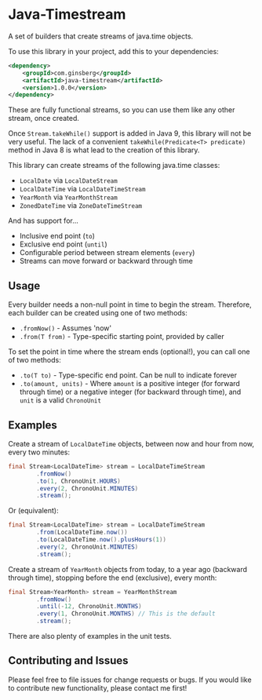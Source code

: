 # Java-Timestream
A set of builders that create streams of java.time objects. 

To use this library in your project, add this to your dependencies:

```xml
<dependency>
    <groupId>com.ginsberg</groupId>
    <artifactId>java-timestream</artifactId>
    <version>1.0.0</version>
</dependency>
```

These are fully functional streams, so you can use them like any other stream, once created. 

Once `Stream.takeWhile()` support is added in Java 9, this library will not be very useful. The lack
of a convenient `takeWhile(Predicate<T> predicate)` method in Java 8 is what lead to the creation
of this library. 

   
This library can create streams of the following java.time classes:

+ `LocalDate` via `LocalDateStream`
+ `LocalDateTime` via `LocalDateTimeStream`
+ `YearMonth` via `YearMonthStream`
+ `ZonedDateTime` via `ZoneDateTimeStream`

And has support for...

+ Inclusive end point (`to`)
+ Exclusive end point (`until`)
+ Configurable period between stream elements (`every`)
+ Streams can move forward or backward through time

## Usage

Every builder needs a non-null point in time to begin the stream. Therefore, each
builder can be created using one of two methods:

+ `.fromNow()` - Assumes 'now'
+ `.from(T from)` - Type-specific starting point, provided by caller

To set the point in time where the stream ends (optional!), you can call one of two methods:

+ `.to(T to)` - Type-specific end point. Can be null to indicate forever
+ `.to(amount, units)` - Where `amount` is a positive integer (for forward through time) or a negative integer (for backward through time), and `unit` is a valid `ChronoUnit`

## Examples

Create a stream of `LocalDateTime` objects, between now and hour from now, every two minutes:

```java
final Stream<LocalDateTime> stream = LocalDateTimeStream
        .fromNow()
        .to(1, ChronoUnit.HOURS)
        .every(2, ChronoUnit.MINUTES)
        .stream();
```

Or (equivalent):

```java
final Stream<LocalDateTime> stream = LocalDateTimeStream
        .from(LocalDateTime.now())
        .to(LocalDateTime.now().plusHours(1))
        .every(2, ChronoUnit.MINUTES)
        .stream();
```

Create a stream of `YearMonth` objects from today, to a year ago (backward through time), stopping before the end (exclusive),
every month:

```java
final Stream<YearMonth> stream = YearMonthStream
        .fromNow()
        .until(-12, ChronoUnit.MONTHS)
        .every(1, ChronoUnit.MONTHS) // This is the default
        .stream();
```

There are also plenty of examples in the unit tests.

## Contributing and Issues

Please feel free to file issues for change requests or bugs. If you would like to contribute new functionality, please contact me first!
